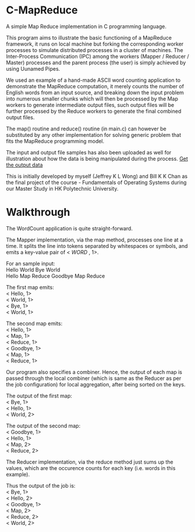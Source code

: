 # C-MapReduce
A simple Map Reduce implementation in C programming language.

This program aims to illustrate the basic functioning of a MapReduce framework, it runs on local machine but forking the corresponding worker processes to simulate distributed processes in a cluster of machines. The Inter-Process Communication (IPC) among the workers (Mapper / Reducer / Master) processes and the parent process (the user) is simply achieved by using Uunamed Pipes.

We used an example of a hand-made ASCII word counting application to demonstrate the MapReduce computation, it merely counts the number of English words from an input source, and breaking down the input problem into numerous smaller chunks which will then be processed by the Map workers to generate intermediate output files, such output files will be further processed by the Reduce workers to generate the final combined output files.

The map() routine and reduce() routine (in main.c) can however be substituted by any other implementation for solving generic problem that fits the MapReduce programming model.

The input and output file samples has also been uploaded as well for illustration about how the data is being manipulated during the process.
[Get the output data](https://drive.google.com/file/d/0BwP5Ki5tO2LsTGhHVlBIYmVBUFk/view?usp=sharing)

This is initially developed by myself (Jeffrey K L Wong) and Bill K K Chan as the final project of the course - Fundamentals of Operating Systems during our Master Study in HK Polytechnic University. 


# Walkthrough
The WordCount application is quite straight-forward.

The Mapper implementation, via the map method, processes one line at a time. It splits the line into tokens separated by whitespaces or symbols, and emits a key-value pair of < _WORD_ , 1>.

For an sample input:  
Hello World Bye World  
Hello Map Reduce Goodbye Map Reduce  

The first map emits:  
< Hello, 1>  
< World, 1>  
< Bye, 1>  
< World, 1>   

The second map emits:  
< Hello, 1>  
< Map, 1>  
< Reduce, 1>  
< Goodbye, 1>  
< Map, 1>  
< Reduce, 1>  
  
Our program also specifies a combiner. Hence, the output of each map is passed through the local combiner (which is same as the Reducer as per the job configuration) for local aggregation, after being sorted on the keys.  

The output of the first map:  
< Bye, 1>  
< Hello, 1>  
< World, 2>  
  
The output of the second map:  
< Goodbye, 1>  
< Hello, 1>  
< Map, 2>  
< Reduce, 2>  
  
The Reducer implementation, via the reduce method just sums up the values, which are the occurence counts for each key (i.e. words in this example).
  
Thus the output of the job is:  
< Bye, 1>   
< Hello, 2>  
< Goodbye, 1>  
< Map, 2>  
< Reduce, 2>  
< World, 2>  
  
